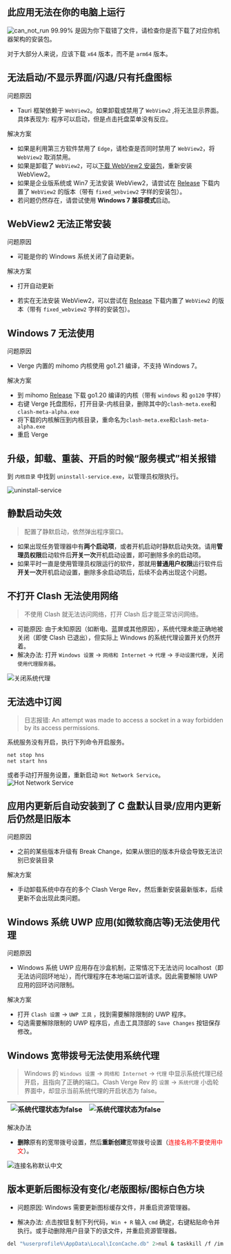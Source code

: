 ## 此应用无法在你的电脑上运行

![can_not_run](../assets/faq/windows/can_not_run.png)
99.99% 是因为你下载错了文件，请检查你是否下载了对应你机器架构的安装包。

对于大部分人来说，应该下载 `x64` 版本，而不是 `arm64` 版本。

## 无法启动/不显示界面/闪退/只有托盘图标

问题原因

- Tauri 框架依赖于 `WebView2`。如果卸载或禁用了 `WebView2` ,将无法显示界面。具体表现为: 程序可以启动，但是点击托盘菜单没有反应。

解决方案

- 如果是利用第三方软件禁用了 `Edge`，请检查是否同时禁用了 `WebView2`，将 `WebView2` 取消禁用。
- 如果是卸载了 `WebView2`，可以[下载 WebView2 安装包](https://developer.microsoft.com/zh-cn/microsoft-edge/webview2/#download)，重新安装 WebView2。
- 如果是企业版系统或 Win7 无法安装 WebView2，请尝试在 [Release](https://github.com/clash-verge-rev/clash-verge-rev/releases/latest) 下载内置了 `WebView2` 的版本（带有 `fixed_webview2` 字样的安装包）。
- 若问题仍然存在，请尝试使用 **Windows 7 兼容模式**启动。

## WebView2 无法正常安装

问题原因

- 可能是你的 Windows 系统关闭了自动更新。

解决方案

- 打开自动更新

- 若实在无法安装 WebView2，可以尝试在 [Release](https://github.com/clash-verge-rev/clash-verge-rev/releases/latest) 下载内置了 `WebView2` 的版本（带有 `fixed_webview2` 字样的安装包）。

## Windows 7 无法使用

问题原因

- Verge 内置的 mihomo 内核使用 go1.21 编译，不支持 Windows 7。

解决方案

- 到 mihomo [Release](https://github.com/MetaCubeX/mihomo/releases/latest) 下载 go1.20 编译的内核（带有 `windows` 和 `go120` 字样）
- 右键 Verge 托盘图标，打开目录-内核目录，删除其中的`clash-meta.exe`和`clash-meta-alpha.exe`
- 将下载的内核解压到内核目录，重命名为`clash-meta.exe`和`clash-meta-alpha.exe`
- 重启 Verge

## 升级，卸载、重装、开启的时候“服务模式”相关报错

到 `内核目录` 中找到 `uninstall-service.exe`，以管理员权限执行。

![uninstall-service](../assets/faq/windows/uninstall_service.png)

## 静默启动失效

> 配置了静默启动，依然弹出程序窗口。

- 如果出现任务管理器中有**两个启动项**，或者开机启动时静默启动失效。请用**管理员权限**启动软件后**开关一次**开机启动设置，即可删除多余的启动项。
- 如果平时一直是使用管理员权限运行的软件，那就用**普通用户权限**运行软件后**开关一次**开机启动设置，删除多余启动项后，后续不会再出现这个问题。

## 不打开 Clash 无法使用网络

> 不使用 Clash 就无法访问网络，打开 Clash 后才能正常访问网络。

- 可能原因: 由于未知原因（如断电、蓝屏或其他原因），系统代理未能正确地被关闭（即使 Clash 已退出），但实际上 Windows 的系统代理设置开关仍然开着。
- 解决办法: 打开 `Windows 设置` -> `网络和 Internet` -> `代理` -> `手动设置代理`，关闭 `使用代理服务器`。

![关闭系统代理](../assets/faq/windows/close_system_proxy.png)

## 无法选中订阅

> 日志报错: An attempt was made to access a socket in a way forbidden by its access permissions.

系统服务没有开启，执行下列命令开启服务。

```
net stop hns
net start hns
```

或者手动打开服务设置，重新启动 `Hot Network Service`。
![Hot Network Service](../assets/faq/windows/hot_network_service.png)

## 应用内更新后自动安装到了 C 盘默认目录/应用内更新后仍然是旧版本

问题原因

- 之前的某些版本升级有 Break Change，如果从很旧的版本升级会导致无法识别已安装目录

解决方案

- 手动卸载系统中存在的多个 Clash Verge Rev，然后重新安装最新版本，后续更新不会出现此类问题。

## Windows 系统 UWP 应用(如微软商店等)无法使用代理

问题原因

- Windows 系统 UWP 应用存在沙盒机制，正常情况下无法访问 localhost（即无法访问回环地址），而代理程序在本地端口监听请求。因此需要解除 UWP 应用的回环访问限制。

解决方案

- 打开 `Clash 设置` -> `UWP 工具` ，找到需要解除限制的 UWP 程序。
- 勾选需要解除限制的 UWP 程序后，点击工具顶部的 `Save Changes` 按钮保存修改。

## Windows 宽带拨号无法使用系统代理

> Windows 的 `Windows 设置` -> `网络和 Internet` -> `代理` 中显示系统代理已经开启，且指向了正确的端口。Clash Verge Rev 的 `设置` -> `系统代理` 小齿轮界面中，却显示当前系统代理的开启状态为 false。

| ![系统代理状态为false](../assets/faq/windows/sysproxy_enabled.png) | ![系统代理状态为false](../assets/faq/windows/sysproxy_states_false.png) |
| ------------------------------------------------------------------ | ----------------------------------------------------------------------- |

解决办法

- **删除**原有的宽带拨号设置，然后**重新创建**宽带拨号设置（<font color="red">连接名称不要使用中文</font>）。

![连接名称默认中文](../assets/faq/windows/broadband_dialing_setting.png)

## 版本更新后图标没有变化/老版图标/图标白色方块

- 问题原因: Windows 需要更新图标缓存文件，并重启资源管理器。

- 解决办法: 点击按钮复制下列代码，`Win + R` 输入 `cmd` 确定，右键粘贴命令并执行。或手动删除用户目录下的该文件，并重启资源管理器。

```bash
del "%userprofile%\AppData\Local\IconCache.db" 2>nul & taskkill /f /im explorer.exe & start explorer.exe
```
